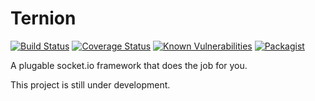 # Ternion

[![Build Status](https://travis-ci.org/michael-kamel/ternion.svg?branch=master)](https://travis-ci.org/michael-kamel/ternion)
[![Coverage Status](https://coveralls.io/repos/github/michael-kamel/ternion/badge.svg?branch=master)](https://coveralls.io/github/michael-kamel/ternion?branch=master)
[![Known Vulnerabilities](https://snyk.io/test/github/michael-kamel/ternion/badge.svg)](https://snyk.io/test/github/michael-kamel/ternion)
[![Packagist](https://img.shields.io/packagist/l/doctrine/orm.svg)]()

A plugable socket.io framework that does the job for you.

This project is still under development.